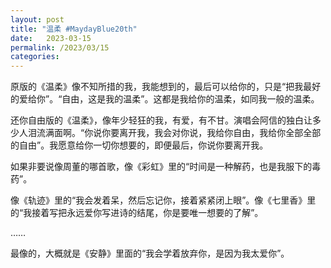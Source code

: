 ```yaml
---
layout: post
title: "温柔 #MaydayBlue20th"
date:   2023-03-15
permalink: /2023/03/15
categories: 
---
```


原版的《温柔》像不知所措的我，我能想到的，最后可以给你的，只是“把我最好的爱给你”。“自由，这是我的温柔”。这都是我给你的温柔，如同我一般的温柔。

还你自由版的《温柔》，像年少轻狂的我，有爱，有不甘。演唱会阿信的独白让多少人泪流满面啊。“你说你要离开我，我会对你说，我给你自由，我给你全部全部的自由”。我愿意给你一切你想要的，即便最后，你说你要离开我。

如果非要说像周董的哪首歌，像《彩虹》里的“时间是一种解药，也是我服下的毒药”。

像《轨迹》里的“我会发着呆，然后忘记你，接着紧紧闭上眼”。像《七里香》里的“我接着写把永远爱你写进诗的结尾，你是要唯一想要的了解”。

……

最像的，大概就是《安静》里面的“我会学着放弃你，是因为我太爱你”。